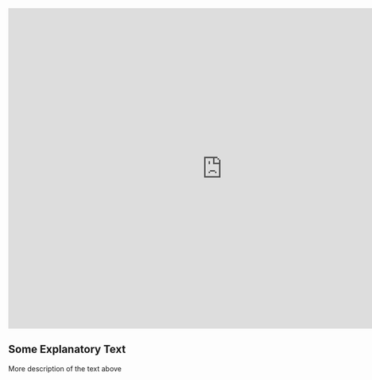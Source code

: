 <iframe src="https://data.oecd.org/chart/6XPu" width="860" height="645" style="border: 0" mozallowfullscreen="true" webkitallowfullscreen="true" allowfullscreen="true"><a href="https://data.oecd.org/chart/6XPu" target="_blank">OECD Chart: General government debt, Total, % of GDP, Annual, 2021</a></iframe>

## Some Explanatory Text

<div class="flourish-embed flourish-chart" data-src="visualisation/12566537"><script src="https://public.flourish.studio/resources/embed.js"></script></div>

More description of the text above
